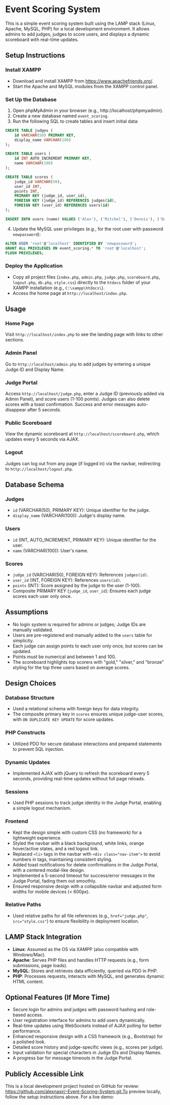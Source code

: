 # Event Scoring System

This is a simple event scoring system built using the LAMP stack (Linux, Apache, MySQL, PHP) for a local development environment. It allows admins to add judges, judges to score users, and displays a dynamic scoreboard with real-time updates.

## Setup Instructions

### Install XAMPP

- Download and install XAMPP from https://www.apachefriends.org/.
- Start the Apache and MySQL modules from the XAMPP control panel.

### Set Up the Database

1. Open phpMyAdmin in your browser (e.g., http://localhost/phpmyadmin).
2. Create a new database named `event_scoring`.
3. Run the following SQL to create tables and insert initial data:

```sql
CREATE TABLE judges (
    id VARCHAR(50) PRIMARY KEY,
    display_name VARCHAR(100)
);

CREATE TABLE users (
    id INT AUTO_INCREMENT PRIMARY KEY,
    name VARCHAR(100)
);

CREATE TABLE scores (
    judge_id VARCHAR(50),
    user_id INT,
    points INT,
    PRIMARY KEY (judge_id, user_id),
    FOREIGN KEY (judge_id) REFERENCES judges(id),
    FOREIGN KEY (user_id) REFERENCES users(id)
);

INSERT INTO users (name) VALUES ('Alex'), ('Mitchel'), ('Dennis'), ('David'), ('Bravin');
```

4. Update the MySQL user privileges (e.g., for the root user with password `newpassword`):

```sql
ALTER USER 'root'@'localhost' IDENTIFIED BY 'newpassword';
GRANT ALL PRIVILEGES ON event_scoring.* TO 'root'@'localhost';
FLUSH PRIVILEGES;
```

### Deploy the Application

- Copy all project files (`index.php`, `admin.php`, `judge.php`, `scoreboard.php`, `logout.php`, `db.php`, `style.css`) directly to the `htdocs` folder of your XAMPP installation (e.g., `C:\xampp\htdocs\`).
- Access the home page at `http://localhost/index.php`.

## Usage

### Home Page

Visit `http://localhost/index.php` to see the landing page with links to other sections.

### Admin Panel

Go to `http://localhost/admin.php` to add judges by entering a unique Judge ID and Display Name.

### Judge Portal

Access `http://localhost/judge.php`, enter a Judge ID (previously added via Admin Panel), and score users (1-100 points). Judges can also delete scores with a toast confirmation. Success and error messages auto-disappear after 5 seconds.

### Public Scoreboard

View the dynamic scoreboard at `http://localhost/scoreboard.php`, which updates every 5 seconds via AJAX.

### Logout

Judges can log out from any page (if logged in) via the navbar, redirecting to `http://localhost/logout.php`.

## Database Schema

### Judges

- `id` (VARCHAR(50), PRIMARY KEY): Unique identifier for the judge.
- `display_name` (VARCHAR(100)): Judge's display name.

### Users

- `id` (INT, AUTO_INCREMENT, PRIMARY KEY): Unique identifier for the user.
- `name` (VARCHAR(100)): User's name.

### Scores

- `judge_id` (VARCHAR(50), FOREIGN KEY): References `judges(id)`.
- `user_id` (INT, FOREIGN KEY): References `users(id)`.
- `points` (INT): Score assigned by the judge to the user (1-100).
- Composite PRIMARY KEY (`judge_id`, `user_id`): Ensures each judge scores each user only once.

## Assumptions

- No login system is required for admins or judges; Judge IDs are manually validated.
- Users are pre-registered and manually added to the `users` table for simplicity.
- Each judge can assign points to each user only once, but scores can be updated.
- Points must be numerical and between 1 and 100.
- The scoreboard highlights top scorers with "gold," "silver," and "bronze" styling for the top three users based on average scores.

## Design Choices

### Database Structure

- Used a relational schema with foreign keys for data integrity.
- The composite primary key in `scores` ensures unique judge-user scores, with `ON DUPLICATE KEY UPDATE` for score updates.

### PHP Constructs

- Utilized PDO for secure database interactions and prepared statements to prevent SQL injection.

### Dynamic Updates

- Implemented AJAX with jQuery to refresh the scoreboard every 5 seconds, providing real-time updates without full page reloads.

### Sessions

- Used PHP sessions to track judge identity in the Judge Portal, enabling a simple logout mechanism.

### Frontend

- Kept the design simple with custom CSS (no framework) for a lightweight experience.
- Styled the navbar with a black background, white links, orange hover/active states, and a red logout link.
- Replaced `<li>` tags in the navbar with `<div class="nav-item">` to avoid numbers in tags, maintaining consistent styling.
- Added toast notifications for delete confirmations in the Judge Portal, with a centered modal-like design.
- Implemented a 5-second timeout for success/error messages in the Judge Portal, fading them out smoothly.
- Ensured responsive design with a collapsible navbar and adjusted form widths for mobile devices (< 600px).

### Relative Paths

- Used relative paths for all file references (e.g., `href="judge.php"`, `src="style.css"`) to ensure flexibility in deployment location.

## LAMP Stack Integration

- **Linux**: Assumed as the OS via XAMPP (also compatible with Windows/Mac).
- **Apache**: Serves PHP files and handles HTTP requests (e.g., form submissions, page loads).
- **MySQL**: Stores and retrieves data efficiently, queried via PDO in PHP.
- **PHP**: Processes requests, interacts with MySQL, and generates dynamic HTML content.

## Optional Features (If More Time)

- Secure login for admins and judges with password hashing and role-based access.
- User registration interface for admins to add users dynamically.
- Real-time updates using WebSockets instead of AJAX polling for better performance.
- Enhanced responsive design with a CSS framework (e.g., Bootstrap) for a polished look.
- Detailed score history and judge-specific views (e.g., scores per judge).
- Input validation for special characters in Judge IDs and Display Names.
- A progress bar for message timeouts in the Judge Portal.

## Publicly Accessible Link

This is a local development project hosted on GitHub for review: https://github.com/alexnasir/-Event-Scoring-System.git.To preview locally, follow the setup instructions above. For a live demo: 


